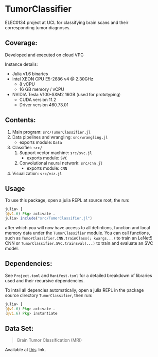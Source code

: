 # TumorClassifier

ELEC0134 project at UCL for classifying brain scans and their corresponding tumor diagnoses.

## Coverage:

Developed and executed on cloud VPC

Instance details:

- Julia v1.6 binaries
- Intel XEON CPU E5-2686 v4 @ 2.30GHz
	- 8 vCPU
	- 16 GB memory / vCPU
- NVIDIA Tesla V100-SXM2 16GB (used for prototyping)
	- CUDA version 11.2
	- Driver version 460.73.01

## Contents:

1. Main program: `src/TumorClassifier.jl`
2. Data pipelines and wrangling: `src/wrangling.jl`
   - exports module: `Data`
3. Classifier: `src/`
   1. Support vector machine: `src/svc.jl`
      - exports module: `SVC`
   2. Convolutional neural network: `src/cnn.jl`
      - exports module: `CNN`
4. Visualization: `src/viz.jl`

## Usage

To use this package, open a julia REPL at source root, the run:

```julia
julia> ]
(@v1.6) Pkg> activate .
julia> include("src/TumorClassifier.jl")
```

after which you will now have access to all defintions, function and local memory data under the `TumorClassifier` module.
You can call functions, such as `TumorClassifier.CNN.trainClass(; kwargs...)` to train an LeNet5 CNN or `TumorClassifier.SVC.trainEval(...)` to train and evaluate an SVC model.

## Dependencies:

See `Project.toml` and `Manifest.toml` for a detailed breakdown of libraries used and their recursive dependencies.

To intall all depencies automatically, open a julia REPL in the package source directory `TumorClassifier`, then run:

```julia
julia> ]
(@v1.6) Pkg> activate .
(@v1.6) Pkg> instantiate
```

## Data Set:

> Brain Tumor Classification (MRI)

Available at [this](https://www.kaggle.com/sartajbhuvaji/brain-tumor-classification-mri) link.
